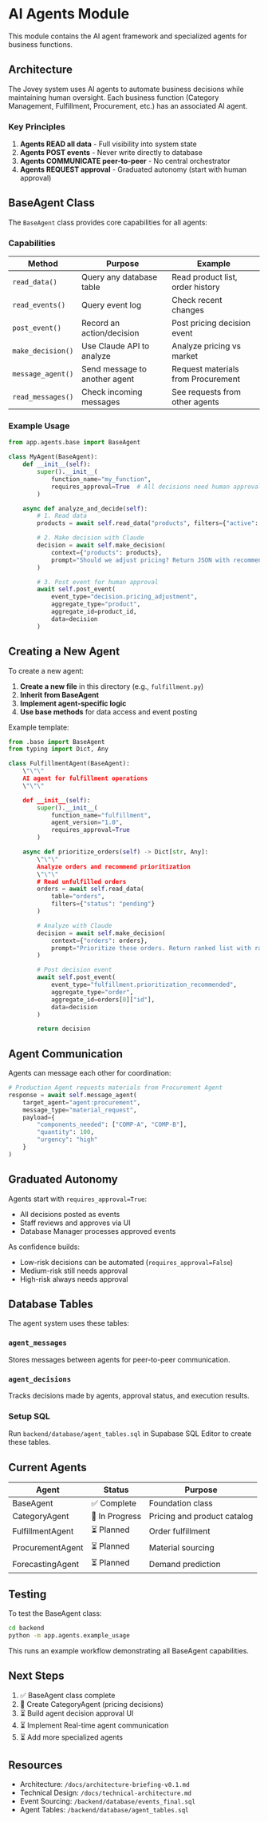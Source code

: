 # AI Agents Module

This module contains the AI agent framework and specialized agents for business functions.

## Architecture

The Jovey system uses AI agents to automate business decisions while maintaining human oversight. Each business function (Category Management, Fulfillment, Procurement, etc.) has an associated AI agent.

### Key Principles

1. **Agents READ all data** - Full visibility into system state
2. **Agents POST events** - Never write directly to database
3. **Agents COMMUNICATE peer-to-peer** - No central orchestrator
4. **Agents REQUEST approval** - Graduated autonomy (start with human approval)

## BaseAgent Class

The `BaseAgent` class provides core capabilities for all agents:

### Capabilities

| Method | Purpose | Example |
|--------|---------|---------|
| `read_data()` | Query any database table | Read product list, order history |
| `read_events()` | Query event log | Check recent changes |
| `post_event()` | Record an action/decision | Post pricing decision event |
| `make_decision()` | Use Claude API to analyze | Analyze pricing vs market |
| `message_agent()` | Send message to another agent | Request materials from Procurement |
| `read_messages()` | Check incoming messages | See requests from other agents |

### Example Usage

```python
from app.agents.base import BaseAgent

class MyAgent(BaseAgent):
    def __init__(self):
        super().__init__(
            function_name="my_function",
            requires_approval=True  # All decisions need human approval initially
        )

    async def analyze_and_decide(self):
        # 1. Read data
        products = await self.read_data("products", filters={"active": True})

        # 2. Make decision with Claude
        decision = await self.make_decision(
            context={"products": products},
            prompt="Should we adjust pricing? Return JSON with recommendation."
        )

        # 3. Post event for human approval
        await self.post_event(
            event_type="decision.pricing_adjustment",
            aggregate_type="product",
            aggregate_id=product_id,
            data=decision
        )
```

## Creating a New Agent

To create a new agent:

1. **Create a new file** in this directory (e.g., `fulfillment.py`)
2. **Inherit from BaseAgent**
3. **Implement agent-specific logic**
4. **Use base methods** for data access and event posting

Example template:

```python
from .base import BaseAgent
from typing import Dict, Any

class FulfillmentAgent(BaseAgent):
    \"\"\"
    AI agent for fulfillment operations
    \"\"\"

    def __init__(self):
        super().__init__(
            function_name="fulfillment",
            agent_version="1.0",
            requires_approval=True
        )

    async def prioritize_orders(self) -> Dict[str, Any]:
        \"\"\"
        Analyze orders and recommend prioritization
        \"\"\"
        # Read unfulfilled orders
        orders = await self.read_data(
            table="orders",
            filters={"status": "pending"}
        )

        # Analyze with Claude
        decision = await self.make_decision(
            context={"orders": orders},
            prompt="Prioritize these orders. Return ranked list with rationale."
        )

        # Post decision event
        await self.post_event(
            event_type="fulfillment.prioritization_recommended",
            aggregate_type="order",
            aggregate_id=orders[0]["id"],
            data=decision
        )

        return decision
```

## Agent Communication

Agents can message each other for coordination:

```python
# Production Agent requests materials from Procurement Agent
response = await self.message_agent(
    target_agent="agent:procurement",
    message_type="material_request",
    payload={
        "components_needed": ["COMP-A", "COMP-B"],
        "quantity": 100,
        "urgency": "high"
    }
)
```

## Graduated Autonomy

Agents start with `requires_approval=True`:
- All decisions posted as events
- Staff reviews and approves via UI
- Database Manager processes approved events

As confidence builds:
- Low-risk decisions can be automated (`requires_approval=False`)
- Medium-risk still needs approval
- High-risk always needs approval

## Database Tables

The agent system uses these tables:

### `agent_messages`
Stores messages between agents for peer-to-peer communication.

### `agent_decisions`
Tracks decisions made by agents, approval status, and execution results.

### Setup SQL
Run `backend/database/agent_tables.sql` in Supabase SQL Editor to create these tables.

## Current Agents

| Agent | Status | Purpose |
|-------|--------|---------|
| BaseAgent | ✅ Complete | Foundation class |
| CategoryAgent | 🔨 In Progress | Pricing and product catalog |
| FulfillmentAgent | ⏳ Planned | Order fulfillment |
| ProcurementAgent | ⏳ Planned | Material sourcing |
| ForecastingAgent | ⏳ Planned | Demand prediction |

## Testing

To test the BaseAgent class:

```bash
cd backend
python -m app.agents.example_usage
```

This runs an example workflow demonstrating all BaseAgent capabilities.

## Next Steps

1. ✅ BaseAgent class complete
2. 🔨 Create CategoryAgent (pricing decisions)
3. ⏳ Build agent decision approval UI
4. ⏳ Implement Real-time agent communication
5. ⏳ Add more specialized agents

## Resources

- Architecture: `/docs/architecture-briefing-v0.1.md`
- Technical Design: `/docs/technical-architecture.md`
- Event Sourcing: `/backend/database/events_final.sql`
- Agent Tables: `/backend/database/agent_tables.sql`
